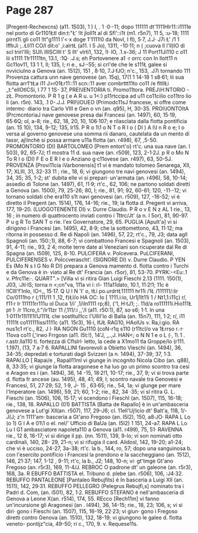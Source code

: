 # Page 287

[Pregent-Rechexcns) (a11. 1503), 1 ) I, . 1 ·0·-11; dopo 111111 dt'1111Hlr11::i1111e nel porto di Gr1101Łtl din:t:"Ł' !lt jloll1t al di Sfl'::i1t (m1. r5n7), 11 5, :u-18; 1111 pirnt1\ gli co11 !lt"g1111 l'<·x doge 1'1111!0 da Novl, I fl), 5·7, J.J· J7i Ł' /1 1 lfflrJi ;..Łli11 CO/l dit:o' ,i:alrtŁ (a11. I 5 Jo), 1311, -10·11; n ( ;cuova Il l'll)IO di scl trirl'llli; SUI\ llllSCllll t' S llt' vlrtì1, 132, !I· IO, .1.s-36; J 11 Port11Ji110 c o11 lii s1111 11r11111tn, 13.1, :1Q· .J.s; eh Portovenere a1 ·r orrc con In llott11 n Gc11ov11, 13 1 1, Il; 135, I; ri e., sJ·-55; si crl'de che le s111Ł galee si nvviciulno a Genova (an. 1512), 151 , 8·10, 7.J·fJO; n'c., 153, .J7i tornando 111 Provenza cattura unn nave genovese (an. 15q), 17(1 1 14-18 1 s8·61; lii sua flotta arr1'tŁa i11 J>r01Łr11::11 scn::11 aver combrttt11to co11 /e fltllŁi _t:"ellOtlCSi, l 77 1 1S- 37, PREl\IENTORIA ti. Promo11tora. PREJ\H:NTORIO -zŁ. Promontorio. P R 1 g ( e A R u. u 1<:) p11rtccipa ad u11 co11cilio co11tro lio li (an. r5n). 143, .1 0-.J.J. PRl!\IOUEO (Primodc11sJ francese, si offre come intermc· diario tra Carlo VIII e Gen o vn (an. q95), H, 30-35. PROl\IONTOltA (PrcmcntoriaJ nave genovese presa dai Francesi (an. 1497), 60, 15·19, 65·6Q; ol, a-8; rie., 62, 18, 20, 10, 106·107; e rilasclata dalla flotta pontificia (an. 15 10), 134, 9-12; 135, lr15. P R o 1\1 o N T o R I o ( DI ) A l\I n R o e; I o versa al governo genovese una somma rii danaro, cautelata da un mento di tassr, aj!inchè si possa armare u11a flotta (an. r498), 67, ,5-50. PROMONTORIO (DI) BARTOLOMEO [Prem entort'o} rt'c. una sua nave (an. I 503), 92, 65-7J; t1 mostra 11 d. sua nave (an. r509), 123, 2-1·2J. p R o Mo N To R I o (DI) F E o E R I e o Anziano g·c11ovese (an. r497), 63, 50-5J. PROVENZA [Provi11cia iVarbonensis] t1 vi è mandato tolomeo Senarega, XII, 17; XLIII, 31, 32-33 11 ; rie., 18, 6; vi giungono tre navi genovesi (an. 1494), 34, 35; 35, 1-2; st' dubita elle vi si prepari· un'armata (an. r496), 58, 10-14; assedio di Tolone (an. 1497), 61, !1·9; rt'c., 62, 106; ne partono soldati diretti a Genova (an. 1500), 79, 25-26; 80, I; rie., 81, 91; 92, 60-61; 120, -11·-12; vi tornano soldati che era110 s1t navi genovesi (an. r509), 127, -16-52; vi è diretto il Pregent (an. 1514), 176, 14-16; rie., 19; la flotta d. Pregent vi arriva, 177, 19-20. (LUOGOTENENTE DI) v. Durre Claudio. P R o v E N z AL 1 rie., 13, 16 ; in numero di quattrocento inviati contro i Tttrc/Jt' (a n. I 5or), 81, 90-97. P u g R To SAN T o rie. l'ex Governatore, 29, 65. PUGLIA [Apult'a] vi si dirigono i Francesi (an. 1495), 42, 8·9; che la sottomettono, 43, 11·12; ma ritorna in possesso d. Re di Napoli (an. 1496), 57, 22; rt'c., 79, J3; data agll Spagnoli (an. 150:;1), 88, 6-7; vi combattono Francesi e Spagnoli (an. 1503), 91, 4-11; rie., 93, 2 4; molte terre date ai Veneziani son ricuperate dal Re di Spagna (an. I509), 125, 8-10. PULCIFERA v. Polcevera. PuLCIFERANI, PULCIFERENSES v. Polccverascht'. (SIGNORE DI) v. Durre Claudio. P YEN Es (Mo N s I G No R DI) prepara a Genova mamento d. flotta contro i Turchi e da Genova è in· viato al Re dt' Francia (an. r5or), 81, 53-70. PYRK:-<Eu:.1 v. Pfrc11e:·. QUART".> [Villa vi si ritira Gian Luigi Fieschi 2.13 (1111. 150(1), J03, :Jti·lS; torna n <;cn"va, 111a vi i: rl- 111a11dato, 10.1, 11·2!1; 11c è !IClll'f'lnlo, IO<,, 15·17. Q U I N 'I' o, tŁi po.urdrtŁ111111 hr11i /1Ł /111111/:lir Co/0111ho r (;111/11 1 ,12, f)Łl/o HA OC: Io [ 1?11.i:io, Ur1j1lt11i 1 / Nt1,1:i11ç) r/, f11·r lr 111111rr111u ol Duca 1/i' ,1/iln1111 rp;8), ('1, H·tJ1; ;. 11d/a ro111111i.Hio111Ł pt·1· /r 11cro_t:"/ir11zr 11 /,111/:i ,,\'/I (a11. r50:1), 87, so·s6; 1·1. ln una 1·0111r11l11!1l1J111Ł clw sostltul!lcc l'Ullil'lo di Balla (an. 15n7), 111, 1·2; r/, i11 11111t co111111issi1111c (a11. 15r3), 16·i, lfJŁ RAG10, HAolUs v. Ra,i:gio. RA nus1c1 rt'c., 82, J l· RA NGON Gu1110 (coN-r1q s110 (r11tcl/o va 1Łrrso r.·r· 11ova co11 (,'irwo Frrgosn (a11. I5t:!), 14'J, ,,.,J. HAN<; o N N 1 e o L (·, 1\ 1 . r.astr.lla110 ti. fortezza di Cflslrl· letto, la cede a X1mo11 tla Groppe/lo (r111. 1.197), (13, 7 a·7 6. RAPALLINI favorevoli a Obietto Vieschi (an. 1494), 36, 34-35; depredati e torturati dagli Svizzeri (a n. 1494), 37-39; 37, 1·3. RAPAI.LO [ Rapai/e , Rapall11ml vi giunge in incognito Nicola Cibo (an. q88), 8, 33·35; vi giunge la flotta aragonese e ha luo go un primo scontro tra cesi e Aragon es i (an. 1494), 36, 14 -15, 18·2!1, 10-17; rie., 37, 9; vi si trova parte d. flotta fr ancese (au. 1495), 48, 41; 49, I; scontro navale tra Genovesi e Francesi, 51, 27·29; 52, 1·9, J- 15 , 63·65; rie., 54, 1a; vi glunge per mare l'Imperatore (an. 1496), 59, 21; 60, 1-2; rie., 82, 34 ·35; vi sl ritira G. L. Fieschi (an. 1506), 106, 15·17; vi scendono i Fieschl (an. 1507), 115, 16-18; rie., 138, 18. RAPALLO (01) BATTISTA [Batta de Rapallo] è in un'ambasceria genovese a Lut'gi Xll(an. r507), 117, 29-J6; cl. 11ell'Uj!icio dt' Balt'a, 118, 1/-J(J; z'n 1111'am· basceria a Gt'ano Fregoso (an. I5I2), 150, a8·JO· RAPA L Lo (o 1) G I A e 01\1 o el. nel/' Ufficio di BaUa (an. I5I2) 1 151, 24-a7. RAPA L Lo Lu I G1 ambasciatore napoleta110 a Genova (a11. r499), 75, 51· RAVENNA rie., 12 8, 16-17; vi si dirige il pp. (nn. 1511), 139, 9-lo; vi son nominati otto cardinali, 140, 28- 29, 21-n; vi si rifugia il card. Alidosl, 142, 19-20; a1-24; che vi è ucciso, 24-27, 3a-38; rt'c. la b., 144, ro, 57; dopo una sanguinosa b. con l'esercito pontificio i Francesi la prendono e la saccheggiano (an. 1512), 146, 21·37; 147, 1-12 , 9-11; rt'c, la b., J2; 148, 10-n; vi· gt'tmge Gt'ano Fregoso (an. r5r3), 169, 11-4/J. REBROC O padrone dt' un galeone (an. r5r3), 168, 3a. R EBUFFO BATTISTA el. Tribuno d. plebe (an. r506), 106, :J4·32. REBUFFO PANTALEONE [Pantaleo Rebujfits) è In basceria a Luigi XII (an. 1511), 142, 29·31. REBUFFO PELLEGRO (Pelegrus Rebujfì,s] nominato tra i Padri d. Com, (an. i501), 82, 1·2. REBUFFO STEFANO è nell'ambasceria di Genova a Leone X(an. r514), 174, 55. REcco [Rech11m] vi fanno un'incursione gli Aragonesi (an . I494), 36, 14-15; rie., 18, 23; 106, s; vi si diri· gono i Fieschi (an. 1507), 115, 16-19, 22·23; vi giun· gono i Fregoso diretti contro Genova (an. 1510), 132, 18-19; vi giungono le galee d. flotta veneto- pontijz"cia, 49-50; ri c., 170, 9. v. Requese11s.